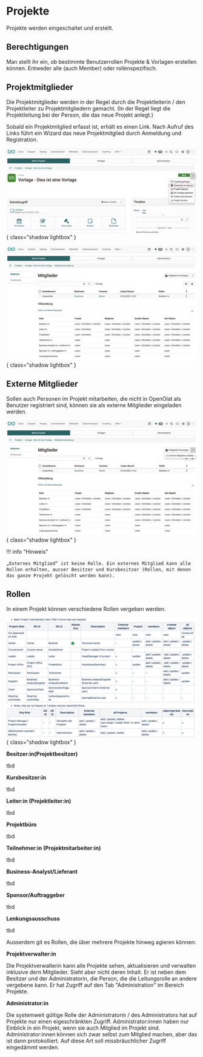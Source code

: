 # Projekte

Projekte werden eingeschaltet und erstellt.

## Berechtigungen

Man stellt ihr ein, ob bestimmte Benutzerrollen Projekte & Vorlagen erstellen können. Entweder alle (auch Member) oder rollenspezifisch.

## Projektmitglieder

Die Projektmitglieder werden in der Regel durch die Projektleiterin / den Projektleiter zu Projektmitgliedern gemacht. (In der Regel liegt die Projektleitung bei der Person, die das neue Projekt anlegt.)

Sobald ein Projektmitglied erfasst ist, erhält es einen Link. Nach Aufruf des Links führt ein Wizard das neue Projektmitglied durch Anmeldung und Registration.

![projekte_mitgliederverwaltung_aufrufen_v1_de.png](assets/projekte_mitgliederverwaltung_aufrufen_v1_de.png){ class="shadow lightbox" }

![projekte_mitgliederverwaltung_v1_de.png](assets/projekte_mitgliederverwaltung_v1_de.png){ class="shadow lightbox" }

## Externe Mitglieder

Sollen auch Personen im Projekt mitarbeiten, die nicht in OpenOlat als Benutzer registriert sind, können sie als externe Mitglieder eingeladen werden.

![projekte_mitgliederverwaltung_externe_einladen_v1_de.png](assets/projekte_mitgliederverwaltung_externe_einladen_v1_de.png){ class="shadow lightbox" }

!!! info "Hinweis"

    „Externes Mitglied“ ist keine Rolle. Ein externes Mitglied kann alle Rollen erhalten, ausser Besitzer und Kursbesitzer (Rollen, mit denen das ganze Projekt gelöscht werden kann). 


## Rollen

In einem Projekt können verschiedene Rollen vergeben werden.

![projektrollen_v1_de.png](assets/projektrollen_v1_de.png){ class="shadow lightbox" }


**Besitzer:in(Projektbesitzer)**

tbd

**Kursbesitzer:in**

tbd

**Leiter:in (Projektleiter:in)**

tbd

**Projektbüro**

tbd


**Teilnehmer:in (Projektmitarbeiter:in)**

tbd

**Business-Analyst/Lieferant**

tbd

**Sponsor/Auftraggeber**

tbd

**Lenkungsausschuss**

tbd




Ausserdem git es Rollen, die über mehrere Projekte hinweg agieren können:

**Projektverwalter:in**

Die Projektverwalterin kann alle Projekte sehen, aktualisieren und verwalten inklusive dern Mitglieder. Sieht aber nicht deren Inhalt. Er ist neben dem Besitzer und der Administratorin, die Person, die die Leitungsrolle an andere vergebene kann. Er hat Zugriff auf den Tab "Administration" im Bereich Projekte.

**Administrator:in**

Die systemweit gültige Rolle der Administratorin / des Administrators hat auf Projekte nur einen eigeschränkten Zugriff. Administrator:innen haben nur Einblick in ein Projekt, wenn sie auch Mitglied im Projekt sind. Administrator:innen können sich zwar selbst zum Mitglied machen, aber das ist dann protokolliert. Auf diese Art soll missbräuchlicher Zugriff eingedämmt werden.